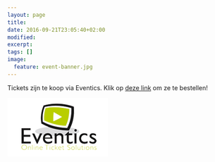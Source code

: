 ```yaml
---
layout: page
title: 
date: 2016-09-21T23:05:40+02:00
modified:
excerpt:
tags: []
image:
  feature: event-banner.jpg
---
```


Tickets zijn te koop via Eventics. Klik op [deze link](http://www.eventics.nl/event/reunie-de-dissel) om ze te bestellen!

[![Eventics logo](/images/event-logo.png)](http://www.eventics.nl/event/reunie-de-dissel)

